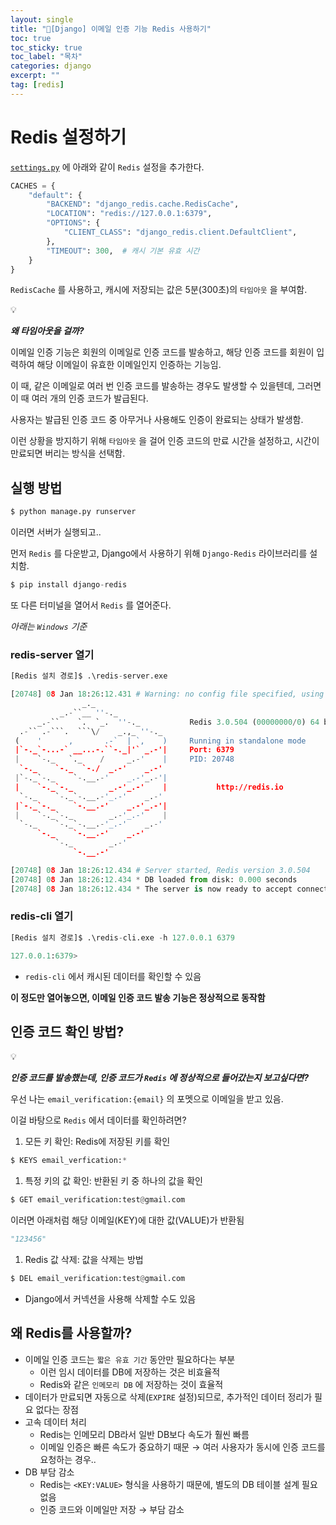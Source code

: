 ```yaml
---
layout: single
title: "📘[Django] 이메일 인증 기능 Redis 사용하기"
toc: true
toc_sticky: true
toc_label: "목차"
categories: django
excerpt: ""
tag: [redis]
---
```


# Redis 설정하기

[`settings.py`](http://settings.py) 에 아래와 같이 `Redis` 설정을 추가한다.

```python
CACHES = {
    "default": {
        "BACKEND": "django_redis.cache.RedisCache",
        "LOCATION": "redis://127.0.0.1:6379",
        "OPTIONS": {
            "CLIENT_CLASS": "django_redis.client.DefaultClient",
        },
        "TIMEOUT": 300,  # 캐시 기본 유효 시간
    }
}
```

`RedisCache` 를 사용하고, 캐시에 저장되는 값은 5분(300초)의 `타임아웃` 을 부여함.

<aside>
💡

***왜 타임아웃을 걸까?***

이메일 인증 기능은 회원의 이메일로 인증 코드를 발송하고, 해당 인증 코드를 회원이 입력하여 해당 이메일이 유효한 이메일인지 인증하는 기능임.

이 때, 같은 이메일로 여러 번 인증 코드를 발송하는 경우도 발생할 수 있을텐데, 그러면 이 때 여러 개의 인증 코드가 발급된다.

사용자는 발급된 인증 코드 중 아무거나 사용해도 인증이 완료되는 상태가 발생함.

이런 상황을 방지하기 위해 `타임아웃` 을 걸어 인증 코드의 만료 시간을 설정하고, 시간이 만료되면 버리는 방식을 선택함.

</aside>

## 실행 방법

```python
$ python manage.py runserver
```

이러면 서버가 실행되고..

먼저 `Redis` 를 다운받고, Django에서 사용하기 위해 `Django-Redis` 라이브러리를 설치함.

```python
$ pip install django-redis
```

또 다른 터미널을 열어서 `Redis` 를 열어준다.

*아래는 `Windows` 기준*

### redis-server 열기

```python
[Redis 설치 경로]$ .\redis-server.exe

[20748] 08 Jan 18:26:12.431 # Warning: no config file specified, using the default config. In order to specify a config file use C:\Users\Aptimizer\Redis-x64-3.0.504\redis-server.exe /path/to/redis.conf
                _._
           _.-``__ ''-._
      _.-``    `.  `_.  ''-._           Redis 3.0.504 (00000000/0) 64 bit
  .-`` .-```.  ```\/    _.,_ ''-._
 (    '      ,       .-`  | `,    )     Running in standalone mode
 |`-._`-...-` __...-.``-._|'` _.-'|     Port: 6379
 |    `-._   `._    /     _.-'    |     PID: 20748
  `-._    `-._  `-./  _.-'    _.-'
 |`-._`-._    `-.__.-'    _.-'_.-'|
 |    `-._`-._        _.-'_.-'    |           http://redis.io
  `-._    `-._`-.__.-'_.-'    _.-'
 |`-._`-._    `-.__.-'    _.-'_.-'|
 |    `-._`-._        _.-'_.-'    |
  `-._    `-._`-.__.-'_.-'    _.-'
      `-._    `-.__.-'    _.-'
          `-._        _.-'
              `-.__.-'

[20748] 08 Jan 18:26:12.434 # Server started, Redis version 3.0.504
[20748] 08 Jan 18:26:12.434 * DB loaded from disk: 0.000 seconds
[20748] 08 Jan 18:26:12.434 * The server is now ready to accept connections on port 6379

```

### redis-cli 열기

```python
[Redis 설치 경로]$ .\redis-cli.exe -h 127.0.0.1 6379

127.0.0.1:6379> 
```

- `redis-cli` 에서 캐시된 데이터를 확인할 수 있음

**이 정도만 열어놓으면, 이메일 인증 코드 발송 기능은 정상적으로 동작함**

## 인증 코드 확인 방법?

<aside>
💡

***인증 코드를 발송했는데, 인증 코드가 `Redis` 에 정상적으로 들어갔는지 보고싶다면?***

우선 나는 `email_verification:{email}` 의 포멧으로 이메일을 받고 있음.

이걸 바탕으로 `Redis` 에서 데이터를 확인하려면?

1. 모든 키 확인: Redis에 저장된 키를 확인

```python
$ KEYS email_verfication:*
```

1. 특정 키의 값 확인: 반환된 키 중 하나의 값을 확인

```python
$ GET email_verification:test@gmail.com
```

이러면 아래처럼 해당 이메일(KEY)에 대한 값(VALUE)가 반환됨

```python
"123456"
```

1. Redis 값 삭제: 값을 삭제는 방법

```python
$ DEL email_verification:test@gmail.com
```

- Django에서 커넥션을 사용해 삭제할 수도 있음
</aside>

## 왜 Redis를 사용할까?

- 이메일 인증 코드는 `짧은 유효 기간` 동안만 필요하다는 부분
    - 이런 임시 데이터를 DB에 저장하는 것은 비효율적
    - Redis와 같은 `인메모리 DB` 에 저장하는 것이 효율적
- 데이터가 만료되면 자동으로 삭제(`EXPIRE` 설정)되므로, 추가적인 데이터 정리가 필요 없다는 장점
- 고속 데이터 처리
    - Redis는 인메모리 DB라서 일반 DB보다 속도가 훨씬 빠름
    - 이메일 인증은 빠른 속도가 중요하기 때문 → 여러 사용자가 동시에 인증 코드를 요청하는 경우..
- DB 부담 감소
    - Redis는 `<KEY:VALUE>` 형식을 사용하기 때문에, 별도의 DB 테이블 설계 필요 없음
    - 인증 코드와 이메일만 저장 → 부담 감소